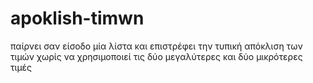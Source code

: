 # apoklish-timwn
 παίρνει σαν είσοδο μία λίστα και επιστρέφει την τυπική απόκλιση των τιμών χωρίς να χρησιμοποιεί τις δύο μεγαλύτερες και δύο μικρότερες τιμές
